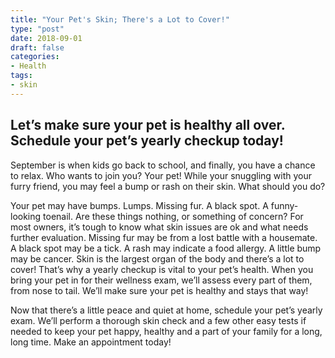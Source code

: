 ```yaml
---
title: "Your Pet's Skin; There's a Lot to Cover!"
type: "post"
date: 2018-09-01
draft: false
categories:
- Health
tags:
- skin
---
```


## Let’s make sure your pet is healthy all over. Schedule your pet’s yearly checkup today!

September is when kids go back to school, and finally, you have a chance to relax. Who wants to join you? Your pet! While your snuggling with your furry friend, you may feel a bump or rash on their skin. What should you do?

Your pet may have bumps. Lumps. Missing fur. A black spot. A funny-looking toenail. Are these things nothing, or something of concern? For most owners, it’s tough to know what skin issues are ok and what needs further evaluation. Missing fur may be from a lost battle with a housemate. A black spot may be a tick. A rash may indicate a food allergy. A little bump may be cancer. Skin is the largest organ of the body and there’s a lot to cover! That’s why a yearly checkup is vital to your pet’s health. When you bring your pet in for their wellness exam, we’ll assess every part of them, from nose to tail. We’ll make sure your pet is healthy and stays that way!

Now that there’s a little peace and quiet at home, schedule your pet’s yearly exam. We’ll perform a thorough skin check and a few other easy tests if needed to keep your pet happy, healthy and a part of your family for a long, long time. Make an appointment today!
